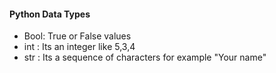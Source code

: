 #### Python Data Types

* Bool: True or False values
* int : Its an integer like 5,3,4
* str : Its a sequence of characters for example "Your name"